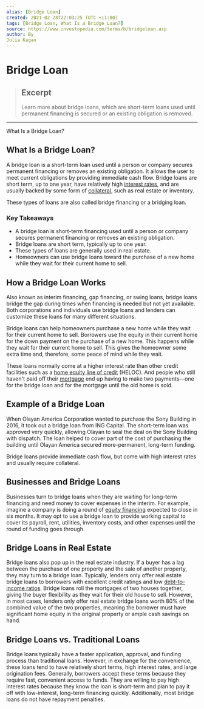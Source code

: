 ```yaml
---
alias: [Bridge Loan]
created: 2021-02-28T22:03:25 (UTC +11:00)
tags: [Bridge Loan, What Is a Bridge Loan?]
source: https://www.investopedia.com/terms/b/bridgeloan.asp
author: By
Julia Kagan
---
```


# Bridge Loan

> ## Excerpt
> Learn more about bridge loans, which are short-term loans used until permanent financing is secured or an existing obligation is removed.

---

What Is a Bridge Loan?
## What Is a Bridge Loan?

A bridge loan is a short-term loan used until a person or company secures permanent financing or removes an existing obligation. It allows the user to meet current obligations by providing immediate cash flow. Bridge loans are short term, up to one year, have relatively high [interest rates](https://www.investopedia.com/terms/i/interestrate.asp), and are usually backed by some form of [collateral](https://www.investopedia.com/terms/c/collateral.asp), such as real estate or inventory.

These types of loans are also called bridge financing or a bridging loan.

### Key Takeaways

-   A bridge loan is short-term financing used until a person or company secures permanent financing or removes an existing obligation.
-   Bridge loans are short term, typically up to one year.
-   These types of loans are generally used in real estate.
-   Homeowners can use bridge loans toward the purchase of a new home while they wait for their current home to sell. 

## How a Bridge Loan Works

Also known as interim financing, gap financing, or swing loans, bridge loans bridge the gap during times when financing is needed but not yet available. Both corporations and individuals use bridge loans and lenders can customize these loans for many different situations.

Bridge loans can help homeowners purchase a new home while they wait for their current home to sell. Borrowers use the equity in their current home for the down payment on the purchase of a new home. This happens while they wait for their current home to sell. This gives the homeowner some extra time and, therefore, some peace of mind while they wait.

These loans normally come at a higher interest rate than other credit facilities such as a [home equity line of credit](https://www.investopedia.com/mortgage/heloc/) (HELOC). And people who still haven't paid off their [mortgage](https://www.investopedia.com/terms/m/mortgage.asp) end up having to make two payments—one for the bridge loan and for the mortgage until the old home is sold.

## Example of a Bridge Loan

When Olayan America Corporation wanted to purchase the Sony Building in 2016, it took out a bridge loan from ING Capital. The short-term loan was approved very quickly, allowing Olayan to seal the deal on the Sony Building with dispatch. The loan helped to cover part of the cost of purchasing the building until Olayan America secured more-permanent, long-term funding.

Bridge loans provide immediate cash flow, but come with high interest rates and usually require collateral.

## Businesses and Bridge Loans

Businesses turn to bridge loans when they are waiting for long-term financing and need money to cover expenses in the interim. For example, imagine a company is doing a round of [equity financing](https://www.investopedia.com/terms/e/equityfinancing.asp) expected to close in six months. It may opt to use a bridge loan to provide working capital to cover its payroll, rent, utilities, inventory costs, and other expenses until the round of funding goes through.

## Bridge Loans in Real Estate

Bridge loans also pop up in the real estate industry. If a buyer has a lag between the purchase of one property and the sale of another property, they may turn to a bridge loan. Typically, lenders only offer real estate bridge loans to borrowers with excellent credit ratings and low [debt-to-income ratios](https://www.investopedia.com/terms/d/dti.asp). Bridge loans roll the mortgages of two houses together, giving the buyer flexibility as they wait for their old house to sell. However, in most cases, lenders only offer real estate bridge loans worth 80% of the combined value of the two properties, meaning the borrower must have significant home equity in the original property or ample cash savings on hand.

## Bridge Loans vs. Traditional Loans

Bridge loans typically have a faster application, approval, and funding process than traditional loans. However, in exchange for the convenience, these loans tend to have relatively short terms, high interest rates, and large origination fees. Generally, borrowers accept these terms because they require fast, convenient access to funds. They are willing to pay high interest rates because they know the loan is short-term and plan to pay it off with low-interest, long-term financing quickly. Additionally, most bridge loans do not have repayment penalties.
